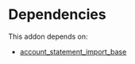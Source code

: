 # Dependencies

This addon depends on:

- [account_statement_import_base](../../odoo-bringout-oca-bank-statement-import-account_statement_import_base)
